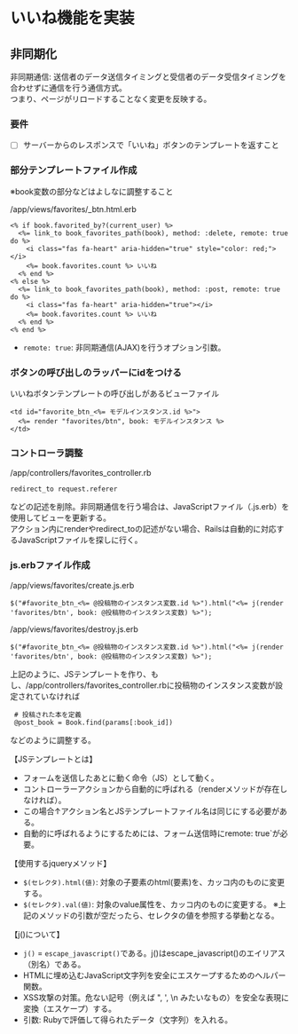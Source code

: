 # いいね機能を実装

## 非同期化
非同期通信: 送信者のデータ送信タイミングと受信者のデータ受信タイミングを合わせずに通信を行う通信方式。<br>
つまり、ページがリロードすることなく変更を反映する。

### 要件
- [ ] サーバーからのレスポンスで「いいね」ボタンのテンプレートを返すこと

### 部分テンプレートファイル作成
※book変数の部分などはよしなに調整すること

/app/views/favorites/_btn.html.erb
```
<% if book.favorited_by?(current_user) %>
  <%= link_to book_favorites_path(book), method: :delete, remote: true do %>
    <i class="fas fa-heart" aria-hidden="true" style="color: red;"></i>
    <%= book.favorites.count %> いいね
  <% end %>
<% else %>
  <%= link_to book_favorites_path(book), method: :post, remote: true do %>
    <i class="fas fa-heart" aria-hidden="true"></i>
    <%= book.favorites.count %> いいね
  <% end %>
<% end %>
```
- `remote: true`: 非同期通信(AJAX)を行うオプション引数。

### ボタンの呼び出しのラッパーにidをつける
いいねボタンテンプレートの呼び出しがあるビューファイル
```
<td id="favorite_btn_<%= モデルインスタンス.id %>">
  <%= render "favorites/btn", book: モデルインスタンス %>
</td>
```

### コントローラ調整
/app/controllers/favorites_controller.rb
```
redirect_to request.referer
```
などの記述を削除。非同期通信を行う場合は、JavaScriptファイル（.js.erb）を使用してビューを更新する。<br>
アクション内にrenderやredirect_toの記述がない場合、Railsは自動的に対応するJavaScriptファイルを探しに行く。

### js.erbファイル作成
/app/views/favorites/create.js.erb
```
$("#favorite_btn_<%= @投稿物のインスタンス変数.id %>").html("<%= j(render 'favorites/btn', book: @投稿物のインスタンス変数) %>");
```

/app/views/favorites/destroy.js.erb
```
$("#favorite_btn_<%= @投稿物のインスタンス変数.id %>").html("<%= j(render 'favorites/btn', book: @投稿物のインスタンス変数) %>");
```

上記のように、JSテンプレートを作り、もし、/app/controllers/favorites_controller.rbに投稿物のインスタンス変数が設定されていなければ
```
 # 投稿された本を定義
 @post_book = Book.find(params[:book_id])
```
などのように調整する。

【JSテンプレートとは】<br>
- フォームを送信したあとに動く命令（JS）として動く。
- コントローラーアクションから自動的に呼ばれる（renderメソッドが存在しなければ）。
- この場合↑アクション名とJSテンプレートファイル名は同じにする必要がある。
- 自動的に呼ばれるようにするためには、フォーム送信時にremote: true`が必要。

【使用するjqueryメソッド】
- `$(セレクタ).html(値)`: 対象の子要素のhtml(要素)を、カッコ内のものに変更する。
- `$(セレクタ).val(値)`: 対象のvalue属性を、カッコ内のものに変更する。
※上記のメソッドの引数が空だったら、セレクタの値を参照する挙動となる。

【j()について】<br>
- `j()` = `escape_javascript()`である。j()はescape_javascript()のエイリアス（別名）である。
- HTMLに埋め込むJavaScript文字列を安全にエスケープするためのヘルパー関数。
- XSS攻撃の対策。危ない記号（例えば ", ', \n みたいなもの）を安全な表現に変換（エスケープ）する。
- 引数: Rubyで評価して得られたデータ（文字列）を入れる。